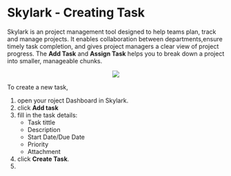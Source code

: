 # Skylark - Creating Task 
Skylark is an project management tool designed to help teams plan, track and manage projects. It enables collaboration between departments,ensure timely task completion, and gives project managers a clear view of project progress. The **Add Task** and **Assign Task** helps you to break down a project into smaller, manageable chunks.  

<p align=center>
<img src=https://github.com/user-attachments/assets/37389c24-6d76-4dd4-ae00-5361836408d2
</p>  

To create a new task,
1. open your roject Dashboard in Skylark.  
2. click **Add task**  
3. fill in the task details:  
   - Task tittle
   - Description
   - Start Date/Due Date
   - Priority
   - Attachment
4. click **Create Task**.
5. 

      
 



